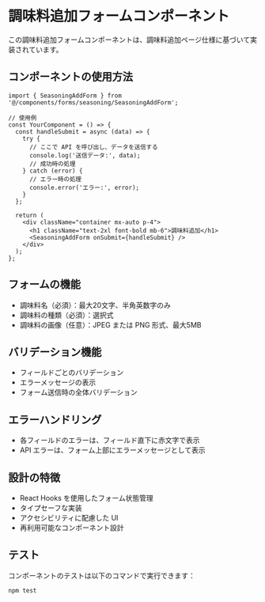 # 調味料追加フォームコンポーネント

この調味料追加フォームコンポーネントは、調味料追加ページ仕様に基づいて実装されています。

## コンポーネントの使用方法

```tsx
import { SeasoningAddForm } from '@/components/forms/seasoning/SeasoningAddForm';

// 使用例
const YourComponent = () => {
  const handleSubmit = async (data) => {
    try {
      // ここで API を呼び出し、データを送信する
      console.log('送信データ:', data);
      // 成功時の処理
    } catch (error) {
      // エラー時の処理
      console.error('エラー:', error);
    }
  };

  return (
    <div className="container mx-auto p-4">
      <h1 className="text-2xl font-bold mb-6">調味料追加</h1>
      <SeasoningAddForm onSubmit={handleSubmit} />
    </div>
  );
};
```

## フォームの機能

- 調味料名（必須）：最大20文字、半角英数字のみ
- 調味料の種類（必須）：選択式
- 調味料の画像（任意）：JPEG または PNG 形式、最大5MB

## バリデーション機能

- フィールドごとのバリデーション
- エラーメッセージの表示
- フォーム送信時の全体バリデーション

## エラーハンドリング

- 各フィールドのエラーは、フィールド直下に赤文字で表示
- API エラーは、フォーム上部にエラーメッセージとして表示

## 設計の特徴

- React Hooks を使用したフォーム状態管理
- タイプセーフな実装
- アクセシビリティに配慮した UI
- 再利用可能なコンポーネント設計

## テスト

コンポーネントのテストは以下のコマンドで実行できます：

```bash
npm test
```
